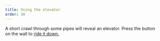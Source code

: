 ```yaml
---
title: Using the elevator
order: 30
---
```


A short crawl through some pipes will reveal an elevator. Press the button on the wall to [ride it down.](chef)
